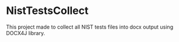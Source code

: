 # NistTestsCollect
This project made to collect all NIST tests files into docx output using DOCX4J library. 
